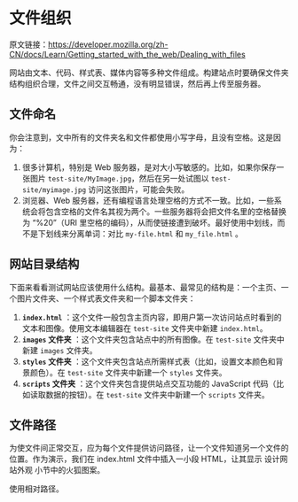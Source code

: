 # 文件组织

原文链接：https://developer.mozilla.org/zh-CN/docs/Learn/Getting_started_with_the_web/Dealing_with_files

网站由文本、代码、样式表、媒体内容等多种文件组成。构建站点时要确保文件夹结构组织合理，文件之间交互畅通，没有明显错误，然后再上传至服务器。

## 文件命名

你会注意到，文中所有的文件夹名和文件都使用小写字母，且没有空格。这是因为：

1. 很多计算机，特别是 Web 服务器，是对大小写敏感的。比如，如果你保存一张图片 `test-site/MyImage.jpg`，然后在另一处试图以 `test-site/myimage.jpg` 访问这张图片，可能会失败。
2. 浏览器、Web 服务器，还有编程语言处理空格的方式不一致。比如，一些系统会将包含空格的文件名其视为两个。一些服务器将会把文件名里的空格替换为 “%20”（URI 里空格的编码），从而使链接遭到破坏。最好使用中划线，而不是下划线来分离单词：对比 `my-file.html` 和 `my_file.html` 。

## 网站目录结构

下面来看看测试网站应该使用什么结构。最基本、最常见的结构是：一个主页、一个图片文件夹、一个样式表文件夹和一个脚本文件夹：

1. **`index.html`** ：这个文件一般包含主页内容，即用户第一次访问站点时看到的文本和图像。使用文本编辑器在 `test-site` 文件夹中新建 `index.html`。
2. **`images` 文件夹** ：这个文件夹包含站点中的所有图像。在 `test-site` 文件夹中新建 `images` 文件夹。
3. **`styles` 文件夹** ：这个文件夹包含站点所需样式表（比如，设置文本颜色和背景颜色）。在 `test-site` 文件夹中新建一个 `styles` 文件夹。
4. **`scripts` 文件夹** ：这个文件夹包含提供站点交互功能的 JavaScript 代码（比如读取数据的按钮）。在 `test-site` 文件夹中新建一个 `scripts` 文件夹。

## 文件路径

为使文件间正常交互，应为每个文件提供访问路径，让一个文件知道另一个文件的位置。作为演示，我们在 index.html 文件中插入一小段 HTML，让其显示 设计网站外观 小节中的火狐图案。

使用相对路径。


